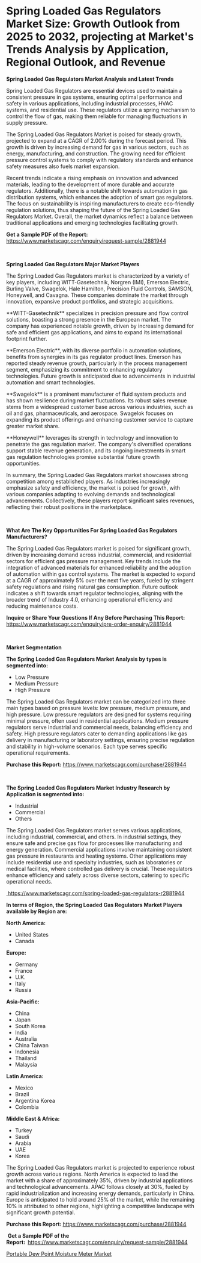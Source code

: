 <p><h1>Spring Loaded Gas Regulators Market Size: Growth Outlook from 2025 to 2032, projecting at Market's Trends Analysis by Application, Regional Outlook, and Revenue</h1></p><p><strong>Spring Loaded Gas Regulators Market Analysis and Latest Trends</strong></p>
<p><p>Spring Loaded Gas Regulators are essential devices used to maintain a consistent pressure in gas systems, ensuring optimal performance and safety in various applications, including industrial processes, HVAC systems, and residential use. These regulators utilize a spring mechanism to control the flow of gas, making them reliable for managing fluctuations in supply pressure.</p><p>The Spring Loaded Gas Regulators Market is poised for steady growth, projected to expand at a CAGR of 2.00% during the forecast period. This growth is driven by increasing demand for gas in various sectors, such as energy, manufacturing, and construction. The growing need for efficient pressure control systems to comply with regulatory standards and enhance safety measures also fuels market expansion. </p><p>Recent trends indicate a rising emphasis on innovation and advanced materials, leading to the development of more durable and accurate regulators. Additionally, there is a notable shift towards automation in gas distribution systems, which enhances the adoption of smart gas regulators. The focus on sustainability is inspiring manufacturers to create eco-friendly regulation solutions, thus shaping the future of the Spring Loaded Gas Regulators Market. Overall, the market dynamics reflect a balance between traditional applications and emerging technologies facilitating growth.</p></p>
<p><strong>Get a Sample PDF of the Report:&nbsp;</strong> <a href="https://www.marketscagr.com/enquiry/request-sample/2881944?utm_campaign=2944&utm_medium=2&utm_source=Github&utm_content=ia&utm_term=12032025&utm_id=spring-loaded-gas-regulators">https://www.marketscagr.com/enquiry/request-sample/2881944</a></p>
<p>&nbsp;</p>
<p><strong>Spring Loaded Gas Regulators Major Market Players</strong></p>
<p><p>The Spring Loaded Gas Regulators market is characterized by a variety of key players, including WITT-Gasetechnik, Norgren (IMI), Emerson Electric, Burling Valve, Swagelok, Hale Hamilton, Precision Fluid Controls, SAMSON, Honeywell, and Cavagna. These companies dominate the market through innovation, expansive product portfolios, and strategic acquisitions.</p><p>**WITT-Gasetechnik** specializes in precision pressure and flow control solutions, boasting a strong presence in the European market. The company has experienced notable growth, driven by increasing demand for safe and efficient gas applications, and aims to expand its international footprint further.</p><p>**Emerson Electric**, with its diverse portfolio in automation solutions, benefits from synergies in its gas regulator product lines. Emerson has reported steady revenue growth, particularly in the process management segment, emphasizing its commitment to enhancing regulatory technologies. Future growth is anticipated due to advancements in industrial automation and smart technologies.</p><p>**Swagelok** is a prominent manufacturer of fluid system products and has shown resilience during market fluctuations. Its robust sales revenue stems from a widespread customer base across various industries, such as oil and gas, pharmaceuticals, and aerospace. Swagelok focuses on expanding its product offerings and enhancing customer service to capture greater market share.</p><p>**Honeywell** leverages its strength in technology and innovation to penetrate the gas regulation market. The company's diversified operations support stable revenue generation, and its ongoing investments in smart gas regulation technologies promise substantial future growth opportunities.</p><p>In summary, the Spring Loaded Gas Regulators market showcases strong competition among established players. As industries increasingly emphasize safety and efficiency, the market is poised for growth, with various companies adapting to evolving demands and technological advancements. Collectively, these players report significant sales revenues, reflecting their robust positions in the marketplace.</p></p>
<p>&nbsp;</p>
<p><strong>What Are The Key Opportunities For Spring Loaded Gas Regulators Manufacturers?</strong></p>
<p><p>The Spring Loaded Gas Regulators market is poised for significant growth, driven by increasing demand across industrial, commercial, and residential sectors for efficient gas pressure management. Key trends include the integration of advanced materials for enhanced reliability and the adoption of automation within gas control systems. The market is expected to expand at a CAGR of approximately 5% over the next five years, fueled by stringent safety regulations and rising natural gas consumption. Future outlook indicates a shift towards smart regulator technologies, aligning with the broader trend of Industry 4.0, enhancing operational efficiency and reducing maintenance costs.</p></p>
<p><strong>Inquire or Share Your Questions If Any Before Purchasing This Report:</strong> <a href="https://www.marketscagr.com/enquiry/pre-order-enquiry/2881944?utm_campaign=2944&utm_medium=2&utm_source=Github&utm_content=ia&utm_term=12032025&utm_id=spring-loaded-gas-regulators">https://www.marketscagr.com/enquiry/pre-order-enquiry/2881944</a></p>
<p>&nbsp;</p>
<p><strong>Market Segmentation</strong></p>
<p><strong>The Spring Loaded Gas Regulators Market Analysis by types is segmented into:</strong></p>
<p><ul><li>Low Pressure</li><li>Medium Pressure</li><li>High Pressure</li></ul></p>
<p><p>The Spring Loaded Gas Regulators market can be categorized into three main types based on pressure levels: low pressure, medium pressure, and high pressure. Low pressure regulators are designed for systems requiring minimal pressure, often used in residential applications. Medium pressure regulators serve industrial and commercial needs, balancing efficiency and safety. High pressure regulators cater to demanding applications like gas delivery in manufacturing or laboratory settings, ensuring precise regulation and stability in high-volume scenarios. Each type serves specific operational requirements.</p></p>
<p><strong>Purchase this Report:&nbsp;</strong><a href="https://www.marketscagr.com/purchase/2881944?utm_campaign=2944&utm_medium=2&utm_source=Github&utm_content=ia&utm_term=12032025&utm_id=spring-loaded-gas-regulators">https://www.marketscagr.com/purchase/2881944</a></p>
<p>&nbsp;</p>
<p><strong>The Spring Loaded Gas Regulators Market Industry Research by Application is segmented into:</strong></p>
<p><ul><li>Industrial</li><li>Commercial</li><li>Others</li></ul></p>
<p><p>The Spring Loaded Gas Regulators market serves various applications, including industrial, commercial, and others. In industrial settings, they ensure safe and precise gas flow for processes like manufacturing and energy generation. Commercial applications involve maintaining consistent gas pressure in restaurants and heating systems. Other applications may include residential use and specialty industries, such as laboratories or medical facilities, where controlled gas delivery is crucial. These regulators enhance efficiency and safety across diverse sectors, catering to specific operational needs.</p></p>
<p><a href="https://www.marketscagr.com/spring-loaded-gas-regulators-r2881944?utm_campaign=2944&utm_medium=2&utm_source=Github&utm_content=ia&utm_term=12032025&utm_id=spring-loaded-gas-regulators">&nbsp;https://www.marketscagr.com/spring-loaded-gas-regulators-r2881944</a></p>
<p><strong>In terms of Region, the Spring Loaded Gas Regulators Market Players available by Region are:</strong></p>
<p>
    <p> <strong> North America: </strong>
        <ul>
            <li>United States</li>
            <li>Canada</li>
        </ul>
        </p> 
    <p> <strong> Europe: </strong>
        <ul>
            <li>Germany</li>
            <li>France</li>
            <li>U.K.</li>
            <li>Italy</li>
            <li>Russia</li>
        </ul>
        </p> 
    <p> <strong> Asia-Pacific: </strong>
        <ul>
            <li>China</li>
            <li>Japan</li>
            <li>South Korea</li>
            <li>India</li>
            <li>Australia</li>
            <li>China Taiwan</li>
            <li>Indonesia</li>
            <li>Thailand</li>
            <li>Malaysia</li>
        </ul>
        </p> 
    <p> <strong> Latin America: </strong>
        <ul>
            <li>Mexico</li>
            <li>Brazil</li>
            <li>Argentina Korea</li>
            <li>Colombia</li>
        </ul>
        </p> 
    <p> <strong> Middle East & Africa: </strong>
        <ul>
            <li>Turkey</li>
            <li>Saudi</li>
            <li>Arabia</li>
            <li>UAE</li>
            <li>Korea</li>
        </ul>
    </p>
    </p>
<p><p>The Spring Loaded Gas Regulators market is projected to experience robust growth across various regions. North America is expected to lead the market with a share of approximately 35%, driven by industrial applications and technological advancements. APAC follows closely at 30%, fueled by rapid industrialization and increasing energy demands, particularly in China. Europe is anticipated to hold around 25% of the market, while the remaining 10% is attributed to other regions, highlighting a competitive landscape with significant growth potential.</p></p>
<p><strong>Purchase this Report: </strong><a href="https://www.marketscagr.com/purchase/2881944?utm_campaign=2944&utm_medium=2&utm_source=Github&utm_content=ia&utm_term=12032025&utm_id=spring-loaded-gas-regulators">https://www.marketscagr.com/purchase/2881944</a></p>
<p>&nbsp;<strong>Get a Sample PDF of the Report:&nbsp;&nbsp;</strong><a href="https://www.marketscagr.com/enquiry/request-sample/2881944?utm_campaign=2944&utm_medium=2&utm_source=Github&utm_content=ia&utm_term=12032025&utm_id=spring-loaded-gas-regulators">https://www.marketscagr.com/enquiry/request-sample/2881944</a></p>
<p><strong></strong></p>
<p><p><a href="https://github.com/vitrilaoire/Market-Research-Report-List-1/blob/main/portable-dew-point-moisture-meter-market.md?utm_campaign=2944&utm_medium=2&utm_source=Github&utm_content=ia&utm_term=12032025&utm_id=spring-loaded-gas-regulators">Portable Dew Point Moisture Meter Market</a></p></p>
